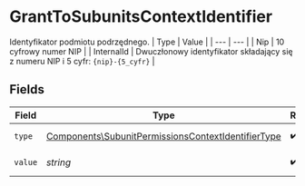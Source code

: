 # GrantToSubunitsContextIdentifier

Identyfikator podmiotu podrzędnego.
| Type | Value |
| --- | --- |
| Nip | 10 cyfrowy numer NIP |
| InternalId | Dwuczłonowy identyfikator składający się z numeru NIP i 5 cyfr: `{nip}-{5_cyfr}` |


## Fields

| Field                                                                                                                    | Type                                                                                                                     | Required                                                                                                                 | Description                                                                                                              |
| ------------------------------------------------------------------------------------------------------------------------ | ------------------------------------------------------------------------------------------------------------------------ | ------------------------------------------------------------------------------------------------------------------------ | ------------------------------------------------------------------------------------------------------------------------ |
| `type`                                                                                                                   | [Components\SubunitPermissionsContextIdentifierType](../../Models/Components/SubunitPermissionsContextIdentifierType.md) | :heavy_check_mark:                                                                                                       | Typ identyfikatora.                                                                                                      |
| `value`                                                                                                                  | *string*                                                                                                                 | :heavy_check_mark:                                                                                                       | Wartość identyfikatora.                                                                                                  |